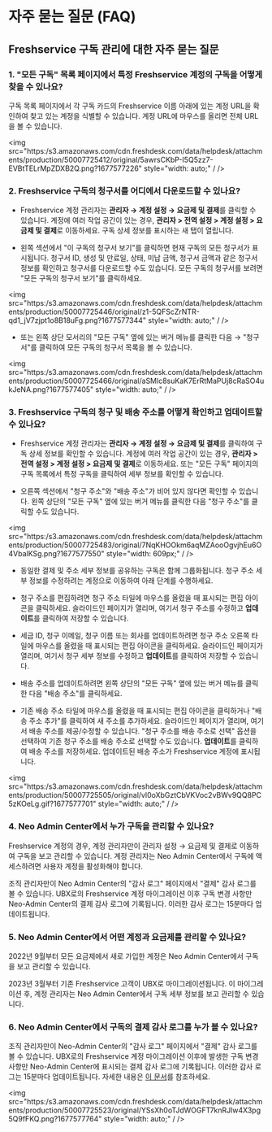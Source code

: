 # 자주 묻는 질문 (FAQ)

## Freshservice 구독 관리에 대한 자주 묻는 질문

### 1. "모든 구독" 목록 페이지에서 특정 Freshservice 계정의 구독을 어떻게 찾을 수 있나요?

구독 목록 페이지에서 각 구독 카드의 Freshservice 이름 아래에 있는 계정 URL을 확인하여 찾고 있는 계정을 식별할 수 있습니다. 계정 URL에 마우스를 올리면 전체 URL을 볼 수 있습니다.

<img src="https:/s3.amazonaws.com/cdn.freshdesk.com/data/helpdesk/attachments/production/50007725412/original/5awrsCKbP-I5Q5zz7-EVBtTELrMpZDXB2Q.png?1677577226" style="width: auto;" / />

### 2. Freshservice 구독의 청구서를 어디에서 다운로드할 수 있나요?

- Freshservice 계정 관리자는 **관리자 → 계정 설정 → 요금제 및 결제**를 클릭할 수 있습니다. 계정에 여러 작업 공간이 있는 경우, **관리자 &gt; 전역 설정 &gt; 계정 설정 &gt; 요금제 및 결제**로 이동하세요. 구독 상세 정보를 표시하는 새 탭이 열립니다.

- 왼쪽 섹션에서 "이 구독의 청구서 보기"를 클릭하면 현재 구독의 모든 청구서가 표시됩니다. 청구서 ID, 생성 및 만료일, 상태, 미납 금액, 청구서 금액과 같은 청구서 정보를 확인하고 청구서를 다운로드할 수도 있습니다. 모든 구독의 청구서를 보려면 "모든 구독의 청구서 보기"를 클릭하세요.

<img src="https:/s3.amazonaws.com/cdn.freshdesk.com/data/helpdesk/attachments/production/50007725446/original/z1-5QFScZrNTR-qd1_jV7zjpt1o8B18uFg.png?1677577344" style="width: auto;" / />

- 또는 왼쪽 상단 모서리의 "모든 구독" 옆에 있는 버거 메뉴를 클릭한 다음 → "청구서"를 클릭하여 모든 구독의 청구서 목록을 볼 수 있습니다.

<img src="https:/s3.amazonaws.com/cdn.freshdesk.com/data/helpdesk/attachments/production/50007725466/original/aSMlc8suKaK7ErRtMaPUj8cRaSO4ukJeNA.png?1677577405" style="width: auto;" / />

### 3. Freshservice 구독의 청구 및 배송 주소를 어떻게 확인하고 업데이트할 수 있나요?

- Freshservice 계정 관리자는 **관리자 → 계정 설정 → 요금제 및 결제**를 클릭하여 구독 상세 정보를 확인할 수 있습니다. 계정에 여러 작업 공간이 있는 경우, **관리자 &gt; 전역 설정 &gt; 계정 설정 &gt; 요금제 및 결제**로 이동하세요. 또는 "모든 구독" 페이지의 구독 목록에서 특정 구독을 클릭하여 세부 정보를 확인할 수 있습니다.

- 오른쪽 섹션에서 "청구 주소"와 "배송 주소"가 비어 있지 않다면 확인할 수 있습니다. 왼쪽 상단의 "모든 구독" 옆에 있는 버거 메뉴를 클릭한 다음 "청구 주소"를 클릭할 수도 있습니다.

<img src="https:/s3.amazonaws.com/cdn.freshdesk.com/data/helpdesk/attachments/production/50007725483/original/7NqKHOOkm6aqMZAooOgvjhEu6O4VbalKSg.png?1677577550" style="width: 609px;" / />

- 동일한 결제 및 주소 세부 정보를 공유하는 구독은 함께 그룹화됩니다. 청구 주소 세부 정보를 수정하려는 계정으로 이동하여 아래 단계를 수행하세요.

- 청구 주소를 편집하려면 청구 주소 타일에 마우스를 올렸을 때 표시되는 편집 아이콘을 클릭하세요. 슬라이드인 페이지가 열리며, 여기서 청구 주소를 수정하고 **업데이트**를 클릭하여 저장할 수 있습니다.

- 세금 ID, 청구 이메일, 청구 이름 또는 회사를 업데이트하려면 청구 주소 오른쪽 타일에 마우스를 올렸을 때 표시되는 편집 아이콘을 클릭하세요. 슬라이드인 페이지가 열리며, 여기서 청구 세부 정보를 수정하고 **업데이트**를 클릭하여 저장할 수 있습니다.

- 배송 주소를 업데이트하려면 왼쪽 상단의 "모든 구독" 옆에 있는 버거 메뉴를 클릭한 다음 "배송 주소"를 클릭하세요.

- 기존 배송 주소 타일에 마우스를 올렸을 때 표시되는 편집 아이콘을 클릭하거나 "배송 주소 추가"를 클릭하여 새 주소를 추가하세요. 슬라이드인 페이지가 열리며, 여기서 배송 주소를 제공/수정할 수 있습니다. "청구 주소를 배송 주소로 선택" 옵션을 선택하여 기존 청구 주소를 배송 주소로 선택할 수도 있습니다. **업데이트**를 클릭하여 배송 주소를 저장하세요. 업데이트된 배송 주소가 Freshservice 계정에 표시됩니다.

<img src="https:/s3.amazonaws.com/cdn.freshdesk.com/data/helpdesk/attachments/production/50007725505/original/vl0oXbGztCbVKVoc2vBWv9QQ8PC5zKOeLg.gif?1677577701" style="width: auto;" / />

### 4. Neo Admin Center에서 누가 구독을 관리할 수 있나요?

Freshservice 계정의 경우, 계정 관리자만이 관리자 설정 → 요금제 및 결제로 이동하여 구독을 보고 관리할 수 있습니다. 계정 관리자는 Neo Admin Center에서 구독에 액세스하려면 사용자 계정을 활성화해야 합니다.

조직 관리자만이 Neo Admin Center의 "감사 로그" 페이지에서 "결제" 감사 로그를 볼 수 있습니다. UBX로의 Freshservice 계정 마이그레이션 이후 구독 변경 사항만 Neo-Admin Center의 결제 감사 로그에 기록됩니다. 이러한 감사 로그는 15분마다 업데이트됩니다.

### 5. Neo Admin Center에서 어떤 계정과 요금제를 관리할 수 있나요?

2022년 9월부터 모든 요금제에서 새로 가입한 계정은 Neo Admin Center에서 구독을 보고 관리할 수 있습니다.

2023년 3월부터 기존 Freshservice 고객이 UBX로 마이그레이션됩니다. 이 마이그레이션 후, 계정 관리자는 Neo Admin Center에서 구독 세부 정보를 보고 관리할 수 있습니다.

### 6. Neo Admin Center에서 구독의 결제 감사 로그를 누가 볼 수 있나요?

조직 관리자만이 Neo-Admin Center의 "감사 로그" 페이지에서 "결제" 감사 로그를 볼 수 있습니다. UBX로의 Freshservice 계정 마이그레이션 이후에 발생한 구독 변경 사항만 Neo-Admin Center에 표시되는 결제 감사 로그에 기록됩니다. 이러한 감사 로그는 15분마다 업데이트됩니다. 자세한 내용은 [이 문서](https://support.freshworks.com/en/support/solutions/articles/50000005576)를 참조하세요.

<img src="https:/s3.amazonaws.com/cdn.freshdesk.com/data/helpdesk/attachments/production/50007725523/original/YSsXh0oTJdWOGFT7knRJlw4X3pg5Q9fFKQ.png?1677577764" style="width: auto;" / />